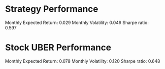 # Strategy Performance
Monthly Expected Return: 0.029
Monthly Volatility: 0.049
Sharpe ratio: 0.597
# Stock UBER Performance
Monthly Expected Return: 0.078
Monthly Volatility: 0.120
Sharpe ratio: 0.648
